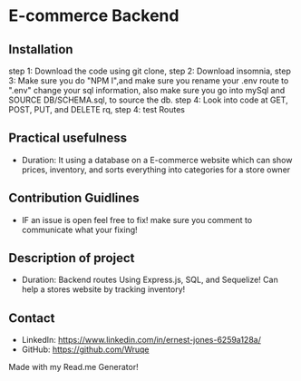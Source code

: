 
  # E-commerce Backend

  ## Installation
  step 1: Download the code using git clone, step 2:  Download insomnia,
  step 3: Make sure you do "NPM I",and make sure you rename your .env route to ".env" change your sql information, also make sure you go into mySql and SOURCE DB/SCHEMA.sql, to source the db. step 4: Look into code at GET, POST, PUT, and DELETE rq, step 4: test Routes
  
  ## Practical usefulness
  - Duration: It using a database on a E-commerce website which can show prices, inventory, and sorts everything into categories for a store owner   
  
  ## Contribution Guidlines
  - IF an issue is open feel free to fix! make sure you  comment to communicate what your fixing!
  
  ## Description of project
  - Duration: Backend routes Using Express.js, SQL, and Sequelize! Can help a stores website by tracking inventory!
  
  ## Contact
  - LinkedIn: https://www.linkedin.com/in/ernest-jones-6259a128a/
  - GitHub: https://github.com/Wruqe

Made with my Read.me Generator!
